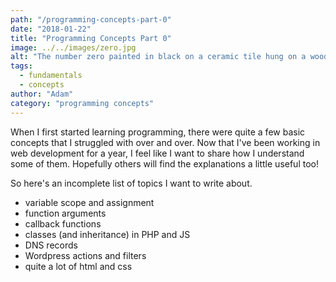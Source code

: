 ```yaml
---
path: "/programming-concepts-part-0"
date: "2018-01-22"
title: "Programming Concepts Part 0"
image: ../../images/zero.jpg
alt: "The number zero painted in black on a ceramic tile hung on a wooden wall"
tags:
  - fundamentals
  - concepts
author: "Adam"
category: "programming concepts"
---
```

When I first started learning programming, there were quite a few basic concepts that I struggled with over and over. Now that I've been working in web development for a year, I feel like I want to share how I understand some of them. Hopefully others will find the explanations a little useful too!

So here's an incomplete list of topics I want to write about. 
- variable scope and assignment
- function arguments
- callback functions
- classes (and inheritance) in PHP and JS
- DNS records
- Wordpress actions and filters
- quite a lot of html and css
